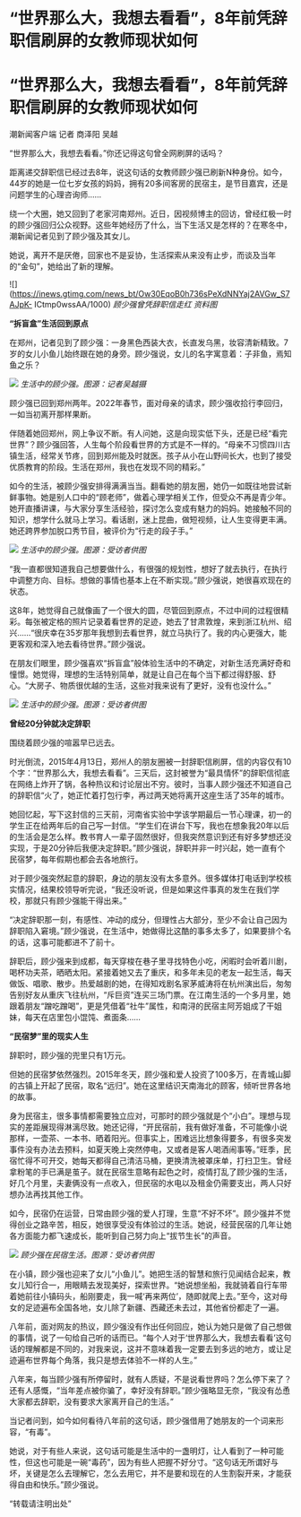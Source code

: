 # “世界那么大，我想去看看”，8年前凭辞职信刷屏的女教师现状如何

# “世界那么大，我想去看看”，8年前凭辞职信刷屏的女教师现状如何

潮新闻客户端 记者 商泽阳 吴越

“世界那么大，我想去看看。”你还记得这句曾全网刷屏的话吗？

距离递交辞职信已经过去8年，说这句话的女教师顾少强已刷新N种身份。如今，44岁的她是一位七岁女孩的妈妈，拥有20多间客房的民宿主，是节目嘉宾，还是问题学生的心理咨询师……

绕一个大圈，她又回到了老家河南郑州。近日，因视频博主的回访，曾经红极一时的顾少强回归公众视野。这些年她经历了什么，当下生活又是怎样的？在寒冬中，潮新闻记者见到了顾少强及其女儿。

她说，离开不是厌倦，回家也不是妥协，生活探索从来没有止步，而谈及当年的“金句”，她给出了新的理解。

![](https://inews.gtimg.com/news_bt/Ow30EqoB0h736sPeXdNNYaj2AVGw_S7AJpK-
ICtmp0wssAA/1000) _顾少强曾凭辞职信走红 资料图_

**“拆盲盒”生活回到原点**

在郑州，记者见到了顾少强：一身黑色西装大衣，长直发乌黑，妆容清新精致。7岁的女儿小鱼儿始终跟在她的身旁。顾少强说，女儿的名字寓意着：子非鱼，焉知鱼之乐？

![](https://inews.gtimg.com/news_bt/O06u0pUPbGPfSlpIIZ8eahqVKHKUB7enSZVoSkG2EgXK8AA/1000)
_生活中的顾少强。图源：记者吴越摄_

顾少强已回到郑州两年。2022年春节，面对母亲的请求，顾少强收拾行李回归，一如当初离开那样果断。

伴随着她回郑州，网上争议不断。有人问她，这是向现实低下头，还是已经“看完世界”？顾少强回答，人生每个阶段看世界的方式是不一样的。“母亲不习惯四川古镇生活，经常关节疼，回到郑州能及时就医。孩子从小在山野间长大，也到了接受优质教育的阶段。生活在郑州，我也在发现不同的精彩。”

如今的生活，被顾少强安排得满满当当。翻看她的朋友圈，她仍一如既往地尝试新鲜事物。她是别人口中的“顾老师”，做着心理学相关工作，但受众不再是青少年。她开直播讲课，与大家分享生活经验，探讨怎么变成有魅力的妈妈。她接触不同的知识，想学什么就马上学习。看话剧，迷上昆曲，做短视频，让人生变得更丰满。她还跨界参加脱口秀节目，被评价为“行走的段子手。”

![](https://inews.gtimg.com/news_bt/O6uYJRfT9vLEA5cIl5H3YjFr3tjnr4sTKyvsQwLuwVx3QAA/1000)
_生活中的顾少强。图源：受访者供图_

“我一直都很知道我自己想要做什么，有很强的规划性，想好了就去执行，在执行中调整方向、目标。想做的事情也基本上在不断实现。”顾少强说，她很喜欢现在的状态。

这8年，她觉得自己就像画了一个很大的圆，尽管回到原点，不过中间的过程很精彩。每张被定格的照片记录着看世界的足迹，她去了甘肃敦煌，来到浙江杭州、绍兴……“很庆幸在35岁那年我想到去看世界，就立马执行了。我的内心更强大，能更客观和深入地去看待世界。”顾少强说。

在朋友们眼里，顾少强喜欢“拆盲盒”般体验生活中的不确定，对新生活充满好奇和憧憬。她觉得，理想的生活特别简单，就是让自己在每个当下都过得舒服、舒心。“大房子、物质很优越的生活，这些对我来说有了更好，没有也没什么。”

![](https://inews.gtimg.com/news_bt/OZT2qXmNHMjio5ieWO32iedEJXXykgDQl6qjSox1DygM0AA/1000)
_生活中的顾少强。图源：受访者供图_

**曾经20分钟就决定辞职**

围绕着顾少强的喧嚣早已远去。

时光倒流，2015年4月13日，郑州人的朋友圈被一封辞职信刷屏，信的内容仅有10个字：“世界那么大，我想去看看”。三天后，这封被誉为“最具情怀”的辞职信彻底在网络上炸开了锅，各种热议和讨论层出不穷。彼时，当事人顾少强还不知道自己的辞职信“火了，她正忙着打包行李，再过两天她将离开这座生活了35年的城市。

她回忆起，写下这封信的三天前，河南省实验中学该学期最后一节心理课，初一的学生正在给两年后的自己写一封信。“学生们在讲台下写，我也在想象我20年以后的生活会是怎么样。教书育人一辈子固然很好，但我突然意识到还有好多梦想还没实现，于是20分钟后我便决定辞职。”顾少强说，辞职并非一时兴起，她一直有个民宿梦，每年假期也都会去各地旅行。

对于顾少强突然起意的辞职，身边的朋友没有太多意外。很多媒体打电话到学校核实情况，结果校领导听完说，“我还没听说，但是如果这件事真的发生在我们学校，那就只有顾少强能干得出来。”

“决定辞职那一刻，有感性、冲动的成分，但理性占大部分，至少不会让自己因为辞职陷入窘境。”顾少强说，在生活中，她做得比这酷的事多太多了，如果要排个名的话，这事可能都进不了前十。

辞职后，顾少强来到成都，每天穿梭在巷子里寻找特色小吃，闲暇时会听着川剧，喝杯功夫茶，晒晒太阳。紧接着她又去了重庆，和多年未见的老友一起生活，每天做饭、唱歌、散步。热爱越剧的她，在得知戏剧名家茅威涛将在杭州演出后，匆匆告别好友从重庆飞往杭州，“斥巨资”连买三场门票。在江南生活的一个多月里，她跟着朋友“蹭吃蹭喝”，更是凭借着“社牛”属性，和南浔的民宿主阿芳姐成了干姐妹，每天在店里包小馄饨、煮面条……

**“民宿梦”里的现实人生**

辞职时，顾少强的兜里只有1万元。

但她的民宿梦依然强烈。2015年冬天，顾少强和爱人投资了100多万，在青城山脚的古镇上开起了民宿，取名“远归”。她在这里结识天南海北的顾客，倾听世界各地的故事。

身为民宿主，很多事情都需要独立应对，可那时的顾少强就是个“小白”。理想与现实的差距展现得淋漓尽致。她还记得，“开民宿前，我有做好准备，不可能像小说那样，一壶茶、一本书、晒着阳光。但事实上，困难远比想象得要多，有很多突发事件没有办法去预料，如夏天晚上突然停电，又或者是客人喝酒闹事等。”旺季，民宿忙得不可开交，她每天都得自己清洁马桶，更换清洗被罩床单，打扫卫生。曾经拿粉笔的手已满是茧子。就在民宿生意略有起色之时，疫情打乱了顾少强的生活，好几个月里，夫妻俩没有一点收入，但民宿的水电以及租金仍需要支出，两人只好想办法再找其他工作。

如今，民宿仍在运营，日常由顾少强的爱人打理，生意“不好不坏”。顾少强并不觉得创业之路辛苦，相反，她很享受没有体验过的生活。她说，经营民宿的几年让她各方面能力都飞速成长，能听到自己努力向上“拔节生长”的声音。

![](https://inews.gtimg.com/news_bt/OQn4PMZfrN1E7lvlmUskkjSAWrf5e5w3M1eAsieBVX2gMAA/1000)
_顾少强在民宿生活。图源：受访者供图_

在小镇，顾少强也迎来了女儿“小鱼儿”。她把生活的智慧和旅行见闻结合起来，教女儿知行合一，用眼睛去发现美好，探索世界。“她说想坐船，我就骑着自行车带着她前往小镇码头，船刚要走，我一喊‘再来两位’，随即就爬上去。”至今，这对母女的足迹遍布全国各地，女儿除了新疆、西藏还未去过，其他省份都走了一遍。

八年前，面对网友的热议，顾少强没有作出任何回应，她认为她只是做了自己想做的事情，说了一句给自己听的话而已。“每个人对于‘世界那么大，我想去看看’这句话的理解都是不同的，对我来说，这并不意味着我一定要去到多远的地方，或让足迹遍布世界每个角落，我只是想去体验不一样的人生。”

八年来，每当顾少强有所停留时，就有人质疑，不是说看世界吗？怎么停下来了？还有人感慨，“当年差点被你骗了，幸好没有辞职。”顾少强略显无奈，“我没有怂恿大家都去辞职，没有要求大家离开自己的生活。”

当记者问到，如今如何看待八年前的这句话，顾少强借用了她朋友的一个词来形容，“有毒”。

她说，对于有些人来说，这句话可能是生活中的一盏明灯，让人看到了一种可能性，但这也可能是一碗“毒药”，因为有些人把握不好分寸。“这句话无所谓好与坏，关键是怎么去理解它，怎么去用它，并不是要和现在的人生割裂开来，才能获得自由和快乐。”顾少强说。

“转载请注明出处”

